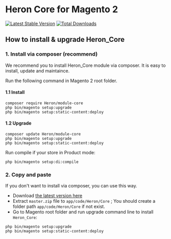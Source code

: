 # Heron Core for Magento 2

[![Latest Stable Version](https://poser.pugx.org/Heron/module-core/v/stable)](https://packagist.org/packages/Heron/module-core)
[![Total Downloads](https://poser.pugx.org/Heron/module-core/downloads)](https://packagist.org/packages/Heron/module-core)

## How to install & upgrade Heron_Core

### 1. Install via composer (recommend)

We recommend you to install Heron_Core module via composer. It is easy to install, update and maintaince.

Run the following command in Magento 2 root folder.

#### 1.1 Install

```
composer require Heron/module-core
php bin/magento setup:upgrade
php bin/magento setup:static-content:deploy
```

#### 1.2 Upgrade

```
composer update Heron/module-core
php bin/magento setup:upgrade
php bin/magento setup:static-content:deploy
```

Run compile if your store in Product mode:

```
php bin/magento setup:di:compile
```

### 2. Copy and paste

If you don't want to install via composer, you can use this way. 

- Download [the latest version here](https://github.com/Heron/module-core/archive/master.zip) 
- Extract `master.zip` file to `app/code/Heron/Core` ; You should create a folder path `app/code/Heron/Core` if not exist.
- Go to Magento root folder and run upgrade command line to install `Heron_Core`:

```
php bin/magento setup:upgrade
php bin/magento setup:static-content:deploy
```

